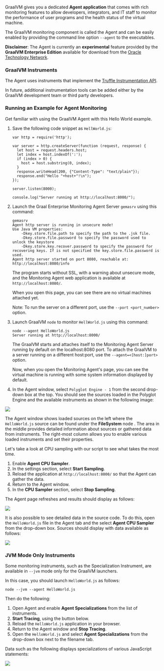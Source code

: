 GraalVM gives you a dedicated **Agent application** that comes with rich
monitoring features to allow developers, integrators, and IT staff to monitor
the performance of user programs and the health status of the virtual machine.

The GraalVM monitoring component is called the Agent and can be easily enabled
by providing the command line option `--agent` to the executables.

__Disclaimer__: The Agent is currently an __experimental__ feature
provided by the __GraalVM Enterprise Edition__ available for download
from the [Oracle Technology Network](http://www.oracle.com/technetwork/oracle-labs/program-languages/downloads/index.html).

### GraalVM Instruments

The Agent uses instruments that implement the
[Truffle Instrumentation API](http://www.graalvm.org/truffle/javadoc/com/oracle/truffle/api/instrumentation/package-summary.html).

In future, additional instrumentation tools can be added either by
the GraalVM development team or third party developers.

### Running an Example for Agent Monitoring
Get familiar with using the GraalVM Agent with this Hello World example.

1. Save the following code snippet as `HellWorld.js`:

    ```
    var http = require('http');

    var server = http.createServer(function (request, response) {
      let host = request.headers.host;
      let index = host.indexOf(':');
      if (index > 0) {
        host = host.substring(0, index);
      }
      response.writeHead(200, {"Content-Type": "text/plain"});
      response.end("Hello "+host+"!\n");
    });

    server.listen(8000);

    console.log("Server running at http://localhost:8000/");
    ```

2. Launch the Graal Enterprise Monitoring Agent Server `gemasrv` using this command:

    ```
    gemasrv
    Agent http server is running in unsecure mode!
    Use Java VM properties:
        -Dkey.store.file.path to specify the path to the .jsk file.
        -Dkey.store.file.password to specify the password used to unlock the keystore
        -Dkey.store.key.recover.password to specify the password for recovering keys. If is not specified the key.store.file.password is used.
    Agent http server started on port 8080, reachable at:
    http://localhost:8080/info
    ```

    The program starts without SSL, with a warning about unsecure mode,
    and the Monitoring Agent web application is available at `http://localhost:8080/`.

    When you open this page, you can see there are no virtual machines attached yet.

    Note: To run the server on a different port, use the `--port <port_number>` option.


3. Launch GraalVM `node` to monitor `HellWorld.js` using this command:

    ```
    node --agent HelloWorld.js
    Server running at http://localhost:8000/
    ```

    The GraalVM starts and attaches itself to the Monitoring Agent Server running by default on the localhost:8080 port.
    To attach the GraalVM to a server running on a different host:port, use the `--agent=<[host:]port>` option.

    Now, when you open the Monitoring Agent's page, you can see the virtual machine is running with some
    system information displayed by default.

4. In the Agent window, select `Polyglot Engine - 1` from the second drop-down
box at the top. You should see the sources loaded in the Polyglot Engine
and the available instruments as shown in the following image:

![](/docs/img/AgentOpened.png)

The Agent window shows loaded sources on the left where the `HelloWorld.js` source
can be found under the **FileSystem** node . The area in the middle provides
detailed information about sources or gathered data from instruments. The
right-most column allows you to enable various loaded instruments and
set their properties.

Let's take a look at CPU sampling with our script to see what takes
the most time.

1. Enable **Agent CPU Sampler**.
2. In the settings section, select **Start Sampling**.
3. Reload the application at `http://localhost:8000/` so that the Agent can
gather the data.
4. Return to the Agent window.
5. In the **CPU Sampler** section, select **Stop Sampling**.

The Agent page refreshes and results should display as follows:

![ ](/docs/img/CPUSampler.png  "Agent and CPU Sampler data")

It is also possible to see detailed data in the source code. To do this, open
the `HelloWorld.js` file in the Agent tab and the select **Agent CPU Sampler**
from the drop-down box. Sources should display with data available as follows:

![](/docs/img/CPUSamplerDetail.png)

### JVM Mode Only Instruments

Some monitoring instruments, such as the Specialization Instrument, are
available in `--jvm` mode only for the GraalVM launchers.

In this case, you should launch `HelloWorld.js` as follows:

```
node --jvm --agent HelloWorld.js
```
Then do the following:
1. Open Agent and enable **Agent Specializations** from the list of instruments.
2. **Start Tracing**, using the button below.
3. Reload the `HelloWorld.js` application in your browser.
4. Return to the Agent window and **Stop Tracing**.
5. Open the `HelloWorld.js` and select **Agent Specializations** from the drop-down box next to the filename tab.

Data such as the following displays specializations of various JavaScript
statements:

![ ](/docs/img/SpecializationInstrument.png  "Specialization Instrument")
